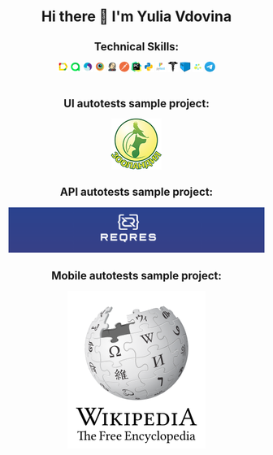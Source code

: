 <div align="center">
<h1 style="border-bottom: none;">Hi there 👋 I'm Yulia Vdovina </h1>
</div>

<div align="center">
  <h2 style="border-bottom: none;" align="center">Technical Skills:</h2>
  <img width="4%" title="Allure" src="logo/Allure.svg">
  <img width="4%" title="Allure TestOps" src="logo/Allure_TO.svg">
  <img width="4%" title="Appium" src="logo/appium.svg">
  <img width="4%" title="Browserstack" src="logo/browserstack.svg">
  <img width="4%" title="Jenkins" src="logo/jenkins.png">
  <img width="4%" title="Postman" src="logo/postman.png">
  <img width="4%" title="PyCharm" src="logo/pycharm.png">
  <img width="4%" title="Python" src="logo/python.svg">
  <img width="4%" title="pytest" src="logo/pytest.png">
  <img width="4%" title="Requests" src="logo/request.png">
  <img width="4%" title="Selenoid" src="logo/selenoid.png">
  <img width="4%" title="Selene" src="logo/selene.png">
  <img width="4%" title="Telegram" src="logo/telegram.svg">
</div>
<br>

<div align="center">
  <h2 style="border-bottom: none;" align="center">UI autotests sample project:</h2>
<!-- </br> -->
<a target="_blank" href="https://github.com/yulya9999/zoolandia-project-tests"><img title="zoolandia" src="logo/logo-zoolandia.png"></a>
</div>

<div align="center">
  <h2 style="border-bottom: none;" align="center">API autotests sample project:</h2>
<!-- </br> -->
<a target="_blank" href="https://github.com/yulya9999/reqres-project-tests"><img title="reqres" src="logo/logo-reqres.png"></a>
</div>

<div align="center">
  <h2 style="border-bottom: none;" align="center">Mobile autotests sample project:</h2>
<!-- </br> -->
<a target="_blank" href="https://github.com/yulya9999/wikipedia-mobile-project-tests"><img title="wikipedia" src="logo/logo-wikipedia.svg"></a>
</div>